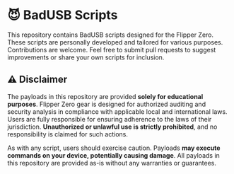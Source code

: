 # 😈 BadUSB Scripts

This repository contains BadUSB scripts designed for the Flipper Zero. These scripts are personally developed and tailored for various purposes. Contributions are welcome. Feel free to submit pull requests to suggest improvements or share your own scripts for inclusion.

## ⚠️ Disclaimer

The payloads in this repository are provided **solely for educational purposes**. Flipper Zero gear is designed for authorized auditing and security analysis in compliance with applicable local and international laws. Users are fully responsible for ensuring adherence to the laws of their jurisdiction. **Unauthorized or unlawful use is strictly prohibited**, and no responsibility is claimed for such actions.

As with any script, users should exercise caution. Payloads **may execute commands on your device, potentially causing damage**. All payloads in this repository are provided as-is without any warranties or guarantees.
